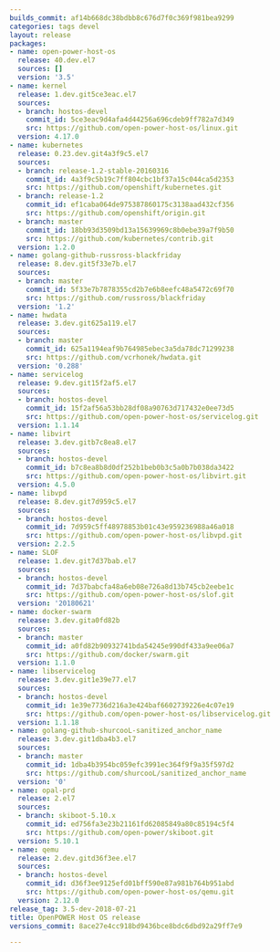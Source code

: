 ```yaml
---
builds_commit: af14b668dc38bdbb8c676d7f0c369f981bea9299
categories: tags devel
layout: release
packages:
- name: open-power-host-os
  release: 40.dev.el7
  sources: []
  version: '3.5'
- name: kernel
  release: 1.dev.git5ce3eac.el7
  sources:
  - branch: hostos-devel
    commit_id: 5ce3eac9d4afa4d44256a696cdeb9ff782a7d349
    src: https://github.com/open-power-host-os/linux.git
  version: 4.17.0
- name: kubernetes
  release: 0.23.dev.git4a3f9c5.el7
  sources:
  - branch: release-1.2-stable-20160316
    commit_id: 4a3f9c5b19c7ff804cbc1bf37a15c044ca5d2353
    src: https://github.com/openshift/kubernetes.git
  - branch: release-1.2
    commit_id: ef1caba064de975387860175c3138aad432cf356
    src: https://github.com/openshift/origin.git
  - branch: master
    commit_id: 18bb93d3509bd13a15639969c8b0ebe39a7f9b50
    src: https://github.com/kubernetes/contrib.git
  version: 1.2.0
- name: golang-github-russross-blackfriday
  release: 8.dev.git5f33e7b.el7
  sources:
  - branch: master
    commit_id: 5f33e7b7878355cd2b7e6b8eefc48a5472c69f70
    src: https://github.com/russross/blackfriday
  version: '1.2'
- name: hwdata
  release: 3.dev.git625a119.el7
  sources:
  - branch: master
    commit_id: 625a1194eaf9b764985ebec3a5da78dc71299238
    src: https://github.com/vcrhonek/hwdata.git
  version: '0.288'
- name: servicelog
  release: 9.dev.git15f2af5.el7
  sources:
  - branch: hostos-devel
    commit_id: 15f2af56a53bb28df08a90763d717432e0ee73d5
    src: https://github.com/open-power-host-os/servicelog.git
  version: 1.1.14
- name: libvirt
  release: 3.dev.gitb7c8ea8.el7
  sources:
  - branch: hostos-devel
    commit_id: b7c8ea8b8d0df252b1beb0b3c5a0b7b038da3422
    src: https://github.com/open-power-host-os/libvirt.git
  version: 4.5.0
- name: libvpd
  release: 8.dev.git7d959c5.el7
  sources:
  - branch: hostos-devel
    commit_id: 7d959c5ff48978853b01c43e959236988a46a018
    src: https://github.com/open-power-host-os/libvpd.git
  version: 2.2.5
- name: SLOF
  release: 1.dev.git7d37bab.el7
  sources:
  - branch: hostos-devel
    commit_id: 7d37babcfa48a6eb08e726a8d13b745cb2eebe1c
    src: https://github.com/open-power-host-os/slof.git
  version: '20180621'
- name: docker-swarm
  release: 3.dev.gita0fd82b
  sources:
  - branch: master
    commit_id: a0fd82b90932741bda54245e990df433a9ee06a7
    src: https://github.com/docker/swarm.git
  version: 1.1.0
- name: libservicelog
  release: 3.dev.git1e39e77.el7
  sources:
  - branch: hostos-devel
    commit_id: 1e39e7736d216a3e424baf6602739226e4c07e19
    src: https://github.com/open-power-host-os/libservicelog.git
  version: 1.1.18
- name: golang-github-shurcooL-sanitized_anchor_name
  release: 3.dev.git1dba4b3.el7
  sources:
  - branch: master
    commit_id: 1dba4b3954bc059efc3991ec364f9f9a35f597d2
    src: https://github.com/shurcooL/sanitized_anchor_name
  version: '0'
- name: opal-prd
  release: 2.el7
  sources:
  - branch: skiboot-5.10.x
    commit_id: ed756fa3e23b21161fd62085849a80c85194c5f4
    src: https://github.com/open-power/skiboot.git
  version: 5.10.1
- name: qemu
  release: 2.dev.gitd36f3ee.el7
  sources:
  - branch: hostos-devel
    commit_id: d36f3ee9125efd01bff590e87a981b764b951abd
    src: https://github.com/open-power-host-os/qemu.git
  version: 2.12.0
release_tag: 3.5-dev-2018-07-21
title: OpenPOWER Host OS release
versions_commit: 8ace27e4cc918bd9436bce8bdc6dbd92a29ff7e9

---
```

